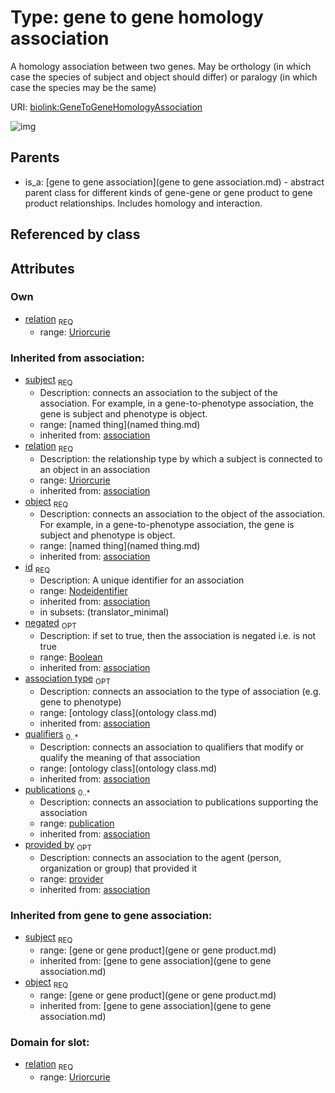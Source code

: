 
# Type: gene to gene homology association


A homology association between two genes. May be orthology (in which case the species of subject and object should differ) or paralogy (in which case the species may be the same)

URI: [biolink:GeneToGeneHomologyAssociation](https://w3id.org/biolink/vocab/GeneToGeneHomologyAssociation)


![img](http://yuml.me/diagram/nofunky;dir:TB/class/\[Provider]<provided%20by(i)%200..1-%20\[GeneToGeneHomologyAssociation|relation:uriorcurie;id(i):nodeidentifier;negated(i):boolean%20%3F],%20\[Publication]<publications(i)%200..*-%20\[GeneToGeneHomologyAssociation],%20\[OntologyClass]<qualifiers(i)%200..*-%20\[GeneToGeneHomologyAssociation],%20\[OntologyClass]<association%20type(i)%200..1-%20\[GeneToGeneHomologyAssociation],%20\[GeneOrGeneProduct]<object(i)%201..1-%20\[GeneToGeneHomologyAssociation],%20\[GeneOrGeneProduct]<subject(i)%201..1-%20\[GeneToGeneHomologyAssociation],%20\[GeneToGeneAssociation]^-\[GeneToGeneHomologyAssociation])

## Parents

 *  is_a: [gene to gene association](gene to gene association.md) - abstract parent class for different kinds of gene-gene or gene product to gene product relationships. Includes homology and interaction.

## Referenced by class


## Attributes


### Own

 * [relation](gene_to_gene_homology_association_relation.md)  <sub>REQ</sub>
    * range: [Uriorcurie](type/Uriorcurie.md)

### Inherited from association:

 * [subject](subject.md)  <sub>REQ</sub>
    * Description: connects an association to the subject of the association. For example, in a gene-to-phenotype association, the gene is subject and phenotype is object.
    * range: [named thing](named thing.md)
    * inherited from: [association](association.md)
 * [relation](relation.md)  <sub>REQ</sub>
    * Description: the relationship type by which a subject is connected to an object in an association
    * range: [Uriorcurie](type/Uriorcurie.md)
    * inherited from: [association](association.md)
 * [object](object.md)  <sub>REQ</sub>
    * Description: connects an association to the object of the association. For example, in a gene-to-phenotype association, the gene is subject and phenotype is object.
    * range: [named thing](named thing.md)
    * inherited from: [association](association.md)
 * [id](association_id.md)  <sub>REQ</sub>
    * Description: A unique identifier for an association
    * range: [Nodeidentifier](type/Nodeidentifier.md)
    * inherited from: [association](association.md)
    * in subsets: (translator_minimal)
 * [negated](negated.md)  <sub>OPT</sub>
    * Description: if set to true, then the association is negated i.e. is not true
    * range: [Boolean](type/Boolean.md)
    * inherited from: [association](association.md)
 * [association type](association_type.md)  <sub>OPT</sub>
    * Description: connects an association to the type of association (e.g. gene to phenotype)
    * range: [ontology class](ontology class.md)
    * inherited from: [association](association.md)
 * [qualifiers](qualifiers.md)  <sub>0..*</sub>
    * Description: connects an association to qualifiers that modify or qualify the meaning of that association
    * range: [ontology class](ontology class.md)
    * inherited from: [association](association.md)
 * [publications](publications.md)  <sub>0..*</sub>
    * Description: connects an association to publications supporting the association
    * range: [publication](publication.md)
    * inherited from: [association](association.md)
 * [provided by](provided_by.md)  <sub>OPT</sub>
    * Description: connects an association to the agent (person, organization or group) that provided it
    * range: [provider](provider.md)
    * inherited from: [association](association.md)

### Inherited from gene to gene association:

 * [subject](gene_to_gene_association_subject.md)  <sub>REQ</sub>
    * range: [gene or gene product](gene or gene product.md)
    * inherited from: [gene to gene association](gene to gene association.md)
 * [object](gene_to_gene_association_object.md)  <sub>REQ</sub>
    * range: [gene or gene product](gene or gene product.md)
    * inherited from: [gene to gene association](gene to gene association.md)

### Domain for slot:

 * [relation](gene_to_gene_homology_association_relation.md)  <sub>REQ</sub>
    * range: [Uriorcurie](type/Uriorcurie.md)
